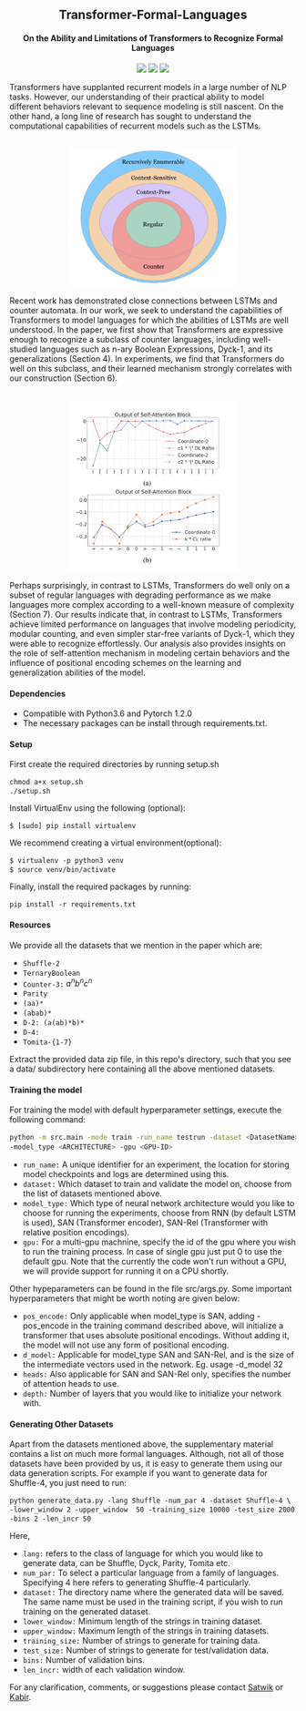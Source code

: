 <h2 align="center">
  Transformer-Formal-Languages
</h2>
<h4 align="center"> On the Ability and Limitations of Transformers to Recognize Formal Languages </h4>

<p align="center">
  <a href="https://2020.emnlp.org/"><img src="https://img.shields.io/badge/EMNLP%20-2020-blue"></a>
  <a href="https://arxiv.org/abs/2009.11264"><img src="http://img.shields.io/badge/Paper-PDF-red.svg"></a>
  <a href="https://github.com/satwik77/Transformer-Formal-Languages/blob/main/LICENSE">
    <img src="https://img.shields.io/badge/License-MIT-green">
  </a>
</p>


Transformers have supplanted recurrent models in a large number of NLP tasks. However, our understanding of their practical ability to model different behaviors relevant to sequence modeling is still nascent. On the other hand, a long line of research has sought to understand the computational capabilities of recurrent models such as the LSTMs.

<h2 align="center">
  <img align="center"  src="./images/hierarchyz.png" alt="..." width="300">
</h2>
Recent work has demonstrated close connections between LSTMs and counter automata. In our work, we seek to understand the capabilities of Transformers to model languages for which the abilities of LSTMs are well understood. In the paper, we first show that Transformers are expressive enough to recognize a subclass of counter languages, including well-studied languages such as n-ary Boolean Expressions, Dyck-1, and its generalizations (Section 4). In experiments, we find that Transformers do well on this subclass, and their learned mechanism strongly correlates with our construction (Section 6).

<h2 align="center">
  <img align="center"  src="./images/counter_plot.png" alt="..." width="300">
</h2>
Perhaps surprisingly, in contrast to LSTMs, Transformers do well only on a subset of regular languages with degrading performance as we make languages more complex according to a well-known measure of complexity (Section 7).  Our results indicate that, in contrast to LSTMs, Transformers achieve limited performance on languages that involve modeling periodicity, modular counting, and even simpler star-free variants of Dyck-1, which they were able to recognize effortlessly. Our analysis also provides insights on the role of self-attention mechanism in modeling certain behaviors and the influence of positional encoding schemes on the learning and generalization abilities of the model.  



#### Dependencies

- Compatible with Python3.6 and Pytorch 1.2.0
- The necessary packages can be install through requirements.txt.

#### Setup

First create the required directories by running setup.sh
```shell
chmod a+x setup.sh
./setup.sh
```
Install VirtualEnv using the following (optional):

```shell
$ [sudo] pip install virtualenv
```
We recommend creating a virtual environment(optional):

```shell
$ virtualenv -p python3 venv
$ source venv/bin/activate
```
Finally, install the required packages by running:

```shell
pip install -r requirements.txt
```

#### Resources
We provide all the datasets that we mention in the paper which are:
- `Shuffle-2`
- `TernaryBoolean`
- `Counter-3:`  $a^nb^nc^n​$
- `Parity`
- `(aa)*`
- `(abab)*`
- `D-2: (a(ab)*b)*`
- `D-4: `
- `Tomita-{1-7}`

Extract the provided data zip file, in this repo's directory, such that you see a data/ subdirectory here containing all the above mentioned datasets.

#### Training the model

For training the model with default hyperparameter settings, execute the following command:

```bash
python -m src.main -mode train -run_name testrun -dataset <DatasetName> \
-model_type <ARCHITECTURE> -gpu <GPU-ID>
```
  - `run_name:` A unique identifier for an experiment, the location for storing model checkpoints and logs are determined using this.
  - `dataset:` Which dataset to train and validate the model on, choose from the list of datasets mentioned above.
  - `model_type:` Which type of neural network architecture would you like to choose for running the experiments, choose from RNN (by default LSTM is used), SAN (Transformer encoder), SAN-Rel (Transformer with relative position encodings).
  - `gpu:` For a multi-gpu machnine, specify the id of the gpu where you wish to run the training process. In case of single gpu just put 0 to use the default gpu. Note that the currently the code won't run without a GPU, we will provide support for running it on a CPU shortly.

Other hypeparameters can be found in the file src/args.py. Some important hyperparameters that might be worth noting are given below:
- `pos_encode:` Only applicable when model_type is SAN, adding -pos_encode in the training command described above, will initialize a transformer that uses absolute positional encodings. Without adding it, the model will not use any form of positional encoding.
- `d_model:` Applicable for model_type SAN and SAN-Rel, and is the size of the intermediate vectors used in the network. Eg. usage -d_model 32
- `heads:` Also applicable for SAN and SAN-Rel only, specifies the number of attention heads to use.
- `depth:` Number of layers that you would like to initialize your network with.

#### Generating Other Datasets

Apart from the datasets mentioned above, the supplementary material contains a list on much more formal languages. Although, not all of those datasets have been provided by us, it is easy to generate them using our data generation scripts. For example if you want to generate data for Shuffle-4, you just need to run:

```shell
python generate_data.py -lang Shuffle -num_par 4 -dataset Shuffle-4 \
-lower_window 2 -upper_window  50 -training_size 10000 -test_size 2000 -bins 2 -len_incr 50
```
Here,
 - `lang:` refers to the class of language for which you would like to generate data, can be Shuffle, Dyck, Parity, Tomita etc.
 - `num_par:` To select a particular language from a family of languages. Specifying 4 here refers to generating Shuffle-4 particularly.
 - `dataset:` The directory name where the generated data will be saved. The same name must be used in the training script, if you wish to run training on the generated dataset.
 - `lower_window:` Minimum length of the strings in training dataset.
 - `upper_window:` Maximum length of the strings in training datasets.
 - `training_size:` Number of strings to generate for training data.
 - `test_size:` Number of strings to generate for test/validation data.
 - `bins:` Number of validation bins.
 - `len_incr:` width of each validation window.



For any clarification, comments, or suggestions please contact [Satwik](https://satwikb.com/) or [Kabir](https://github.com/kabirahuja2431).

